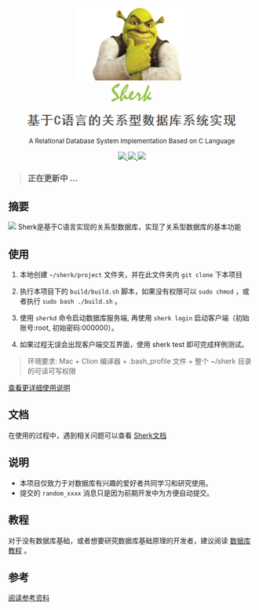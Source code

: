 
<div align="center">

<img width="220px" src="extra/image/logo/sherk.jpeg">

<br/>

<img width="90px" src="extra/image/logo/1.jpg">

</div>

<br/>

<div align="center">
<img src="extra/image/logo/2.png">
<p><font size=2>A Relational Database System Implementation Based on C Language</font></p>
</div>

<p align="center">
<a href="https://github.com/Lvsi-China/Sherk">
    <img src="https://img.shields.io/codacy/grade/e27821fb6289410b8f58338c7e0bc686.svg">
</a>
<a href="https://github.com/Lvsi-China/Sherk">
    <img src="https://img.shields.io/travis/rust-lang/rust.svg">
</a>
<a href="https://github.com/Lvsi-China/Sherk">
    <img src="https://img.shields.io/github/license/mashape/apistatus.svg">
</a>
</p>

> ### 正在更新中 ...

## 摘要
<img src="/extra/image/synopsis/example.gif">
Sherk是基于C语言实现的关系型数据库，实现了关系型数据库的基本功能

## 使用
1. 本地创建 ```~/sherk/project``` 文件夹，并在此文件夹内 ```git clone``` 下本项目

2. 执行本项目下的 ```build/build.sh``` 脚本，如果没有权限可以 ```sudo chmod``` ，或者执行 ```sudo bash ./build.sh``` 。

3. 使用 ```sherkd``` 命令启动数据库服务端, 再使用 ```sherk login``` 启动客户端（初始账号:root, 初始密码:000000）。

4. 如果过程无误会出现客户端交互界面，使用 sherk test 即可完成样例测试。

> 环境要求: Mac + Clion 编译器 + .bash_profile 文件 + 整个 ~/sherk 目录的可读可写权限

[查看更详细使用说明](docs/usage)

## 文档
在使用的过程中，遇到相关问题可以查看 [Sherk文档](docs/documentation)

## 说明
- 本项目仅致力于对数据库有兴趣的爱好者共同学习和研究使用。
- 提交的 ```random_xxxx``` 消息只是因为前期开发中为方便自动提交。

## 教程
对于没有数据库基础，或者想要研究数据库基础原理的开发者，建议阅读
[数据库教程](docs/tutorial) 。

## 参考
[阅读参考资料](docs/reference)


